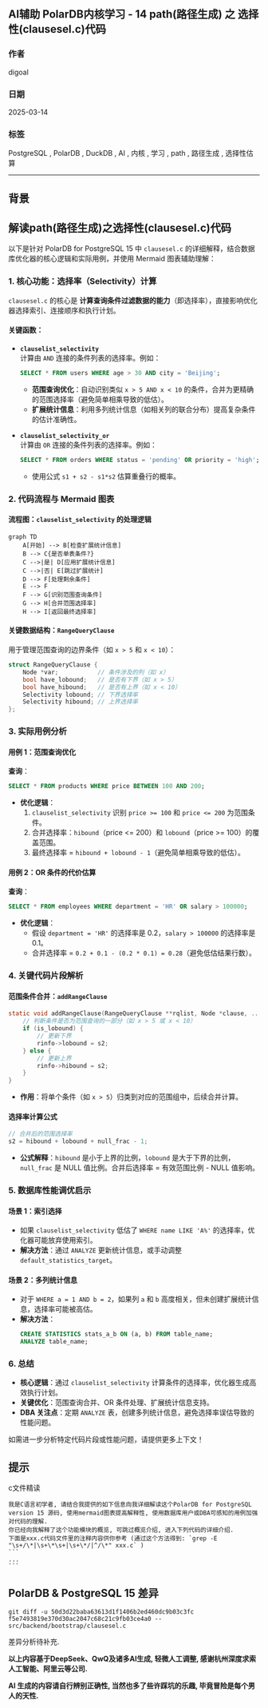 ## AI辅助 PolarDB内核学习 - 14 path(路径生成) 之 选择性(clausesel.c)代码  
### 作者    
digoal    
    
### 日期    
2025-03-14    
    
### 标签    
PostgreSQL , PolarDB , DuckDB , AI , 内核 , 学习 , path , 路径生成 , 选择性估算     
    
----    
    
## 背景    
    
## 解读path(路径生成)之选择性(clausesel.c)代码  
    
以下是针对 PolarDB for PostgreSQL 15 中 `clausesel.c` 的详细解释，结合数据库优化器的核心逻辑和实际用例，并使用 Mermaid 图表辅助理解：  
  
### 1. **核心功能：选择率（Selectivity）计算**  
`clausesel.c` 的核心是 **计算查询条件过滤数据的能力**（即选择率），直接影响优化器选择索引、连接顺序和执行计划。  
  
#### 关键函数：  
- **`clauselist_selectivity`**    
  计算由 `AND` 连接的条件列表的选择率。例如：  
  ```sql  
  SELECT * FROM users WHERE age > 30 AND city = 'Beijing';  
  ```  
  - **范围查询优化**：自动识别类似 `x > 5 AND x < 10` 的条件，合并为更精确的范围选择率（避免简单相乘导致的低估）。  
  - **扩展统计信息**：利用多列统计信息（如相关列的联合分布）提高复杂条件的估计准确性。  
  
- **`clauselist_selectivity_or`**    
  计算由 `OR` 连接的条件列表的选择率。例如：  
  ```sql  
  SELECT * FROM orders WHERE status = 'pending' OR priority = 'high';  
  ```  
  - 使用公式 `s1 + s2 - s1*s2` 估算重叠行的概率。  
  
### 2. **代码流程与 Mermaid 图表**  
#### 流程图：`clauselist_selectivity` 的处理逻辑  
```mermaid  
graph TD  
    A[开始] --> B[检查扩展统计信息]  
    B --> C{是否单表条件?}  
    C -->|是| D[应用扩展统计信息]  
    C -->|否| E[跳过扩展统计]  
    D --> F[处理剩余条件]  
    E --> F  
    F --> G[识别范围查询条件]  
    G --> H[合并范围选择率]  
    H --> I[返回最终选择率]  
```  
  
#### 关键数据结构：`RangeQueryClause`  
用于管理范围查询的边界条件（如 `x > 5` 和 `x < 10`）：  
```c  
struct RangeQueryClause {  
    Node *var;           // 条件涉及的列（如 x）  
    bool have_lobound;   // 是否有下界（如 x > 5）  
    bool have_hibound;   // 是否有上界（如 x < 10）  
    Selectivity lobound; // 下界选择率  
    Selectivity hibound; // 上界选择率  
};  
```  
  
### 3. **实际用例分析**  
#### 用例 1：范围查询优化  
**查询**：  
```sql  
SELECT * FROM products WHERE price BETWEEN 100 AND 200;  
```  
- **优化逻辑**：  
  1. `clauselist_selectivity` 识别 `price >= 100` 和 `price <= 200` 为范围条件。  
  2. 合并选择率：`hibound`（price <= 200）和 `lobound`（price >= 100）的覆盖范围。  
  3. 最终选择率 = `hibound + lobound - 1`（避免简单相乘导致的低估）。  
  
#### 用例 2：OR 条件的代价估算  
**查询**：  
```sql  
SELECT * FROM employees WHERE department = 'HR' OR salary > 100000;  
```  
- **优化逻辑**：  
  - 假设 `department = 'HR'` 的选择率是 0.2，`salary > 100000` 的选择率是 0.1。  
  - 合并选择率 = `0.2 + 0.1 - (0.2 * 0.1) = 0.28`（避免低估结果行数）。  
  
### 4. **关键代码片段解析**  
#### 范围条件合并：`addRangeClause`  
```c  
static void addRangeClause(RangeQueryClause **rqlist, Node *clause, ...) {  
    // 判断条件是否为范围查询的一部分（如 x > 5 或 x < 10）  
    if (is_lobound) {  
        // 更新下界  
        rinfo->lobound = s2;  
    } else {  
        // 更新上界  
        rinfo->hibound = s2;  
    }  
}  
```  
- **作用**：将单个条件（如 `x > 5`）归类到对应的范围组中，后续合并计算。  
  
#### 选择率计算公式  
```c  
// 合并后的范围选择率  
s2 = hibound + lobound + null_frac - 1;  
```  
- **公式解释**：`hibound` 是小于上界的比例，`lobound` 是大于下界的比例，`null_frac` 是 NULL 值比例。合并后选择率 = 有效范围比例 - NULL 值影响。  
  
### 5. **数据库性能调优启示**  
#### 场景 1：索引选择  
- 如果 `clauselist_selectivity` 低估了 `WHERE name LIKE 'A%'` 的选择率，优化器可能放弃使用索引。  
- **解决方法**：通过 `ANALYZE` 更新统计信息，或手动调整 `default_statistics_target`。  
  
#### 场景 2：多列统计信息  
- 对于 `WHERE a = 1 AND b = 2`，如果列 `a` 和 `b` 高度相关，但未创建扩展统计信息，选择率可能被高估。  
- **解决方法**：  
  ```sql  
  CREATE STATISTICS stats_a_b ON (a, b) FROM table_name;  
  ANALYZE table_name;  
  ```  
  
### 6. **总结**  
- **核心逻辑**：通过 `clauselist_selectivity` 计算条件的选择率，优化器生成高效执行计划。  
- **关键优化**：范围查询合并、OR 条件处理、扩展统计信息支持。  
- **DBA 关注点**：定期 `ANALYZE` 表，创建多列统计信息，避免选择率误估导致的性能问题。  
  
如需进一步分析特定代码片段或性能问题，请提供更多上下文！  
  
## 提示    
c文件精读    
````    
我是C语言初学者, 请结合我提供的如下信息向我详细解读这个PolarDB for PostgreSQL version 15 源码, 使用mermaid图表提高解释性, 使用数据库用户或DBA可感知的用例加强对代码的理解.     
你已经向我解释了这个功能模块的概览, 可跳过概览介绍, 进入下列代码的详细介绍.       
下面是xxx.c代码文件里的注释内容供你参考 (通过这个方法得到: `grep -E "\s+/\*|\s+\*\s+|\s+\*/|^/\*" xxx.c` )     
```    
...    
```    
````    
      
## PolarDB & PostgreSQL 15 差异      
```  
git diff -u 50d3d22baba63613d1f1406b2ed460dc9b03c3fc f5e7493819e370d30ac2047c68c21c9fb03ce4a0 -- src/backend/bootstrap/clausesel.c  
```  
       
差异分析待补充.    
    
<b> 以上内容基于DeepSeek、QwQ及诸多AI生成, 轻微人工调整, 感谢杭州深度求索人工智能、阿里云等公司. </b>    
    
<b> AI 生成的内容请自行辨别正确性, 当然也多了些许踩坑的乐趣, 毕竟冒险是每个男人的天性.  </b>    
    
    
